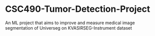 # CSC490-Tumor-Detection-Project
An ML project that aims to improve and measure medical image segmentation of Universeg on KVASIRSEG-Instrument dataset
